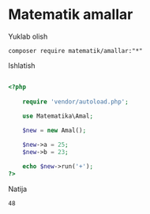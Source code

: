 # Matematik amallar

Yuklab olish
```
composer require matematik/amallar:"*"
```

Ishlatish
```php

<?php
    
    require 'vendor/autoload.php';

    use Matematika\Amal;
    
    $new = new Amal();

    $new->a = 25;
    $new->b = 23;

    echo $new->run('+');
?>
```

Natija
```
48
```
